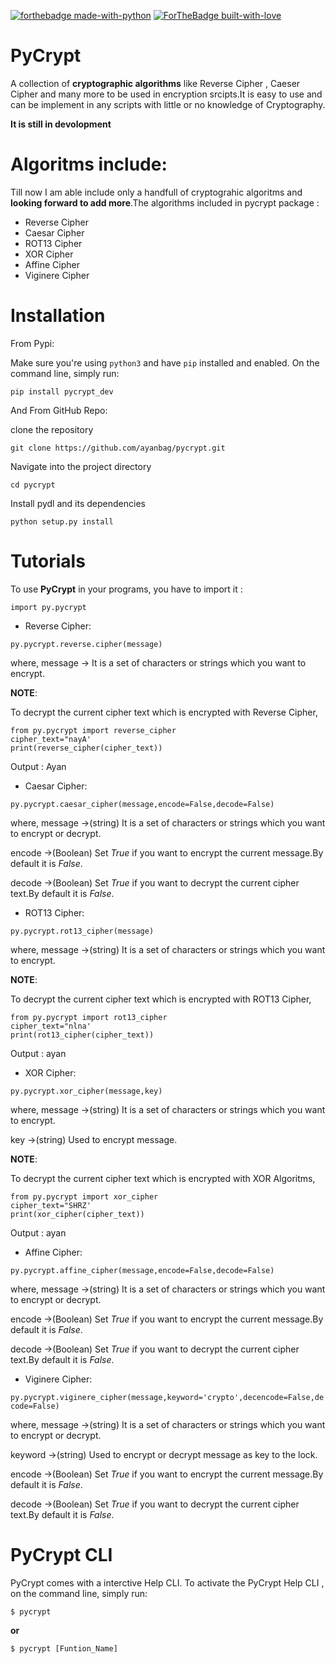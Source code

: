 [![forthebadge made-with-python](http://ForTheBadge.com/images/badges/made-with-python.svg)](http://ayanbag.github.io)
[![ForTheBadge built-with-love](http://ForTheBadge.com/images/badges/built-with-love.svg)](http://ayanbag.github.io)

# PyCrypt

A collection of **cryptographic algorithms** like Reverse Cipher , Caeser Cipher and many more to be used in encryption srcipts.It is easy to use and can be implement in any scripts with little or no knowledge of Cryptography.

**It is still in devolopment**

# Algoritms include:

Till now I am able include only a handfull of cryptograhic algoritms and **looking forward to add more**.The algorithms included in pycrypt package :
* Reverse Cipher
* Caesar Cipher
* ROT13 Cipher
* XOR Cipher
* Affine Cipher
* Viginere Cipher

# Installation

From Pypi:

Make sure you're using `python3` and have `pip` installed and enabled. On the command line, simply run:

`pip install pycrypt_dev`

And From GitHub Repo:

clone the repository

`git clone https://github.com/ayanbag/pycrypt.git`

Navigate into the project directory

`cd pycrypt`

Install pydl and its dependencies

`python setup.py install`


# Tutorials

To use **PyCrypt** in your programs, you have to import it : 

`import py.pycrypt`


* Reverse Cipher:

`py.pycrypt.reverse.cipher(message)`

where, message -> It is a set of characters or strings which you want to encrypt.

**NOTE**:

To decrypt the current cipher text which is encrypted with Reverse Cipher,

~~~~
from py.pycrypt import reverse_cipher
cipher_text="nayA'
print(reverse_cipher(cipher_text))
~~~~
Output : Ayan

* Caesar Cipher:

`py.pycrypt.caesar_cipher(message,encode=False,decode=False)`

where, message ->(string) It is a set of characters or strings which you want to encrypt or decrypt.

encode ->(Boolean) Set *True* if you want to encrypt the current message.By default it is *False*.

decode ->(Boolean) Set *True* if you want to decrypt the current cipher text.By default it is *False*.

* ROT13 Cipher:

`py.pycrypt.rot13_cipher(message)`

where, message ->(string) It is a set of characters or strings which you want to encrypt.

**NOTE**:

To decrypt the current cipher text which is encrypted with ROT13 Cipher,

~~~~
from py.pycrypt import rot13_cipher
cipher_text="nlna'
print(rot13_cipher(cipher_text))
~~~~
Output : ayan

* XOR Cipher:

`py.pycrypt.xor_cipher(message,key)`

where, message ->(string) It is a set of characters or strings which you want to encrypt.

key ->(string) Used to encrypt message.

**NOTE**:

To decrypt the current cipher text which is encrypted with XOR Algoritms,

~~~~
from py.pycrypt import xor_cipher
cipher_text="SHRZ'
print(xor_cipher(cipher_text))
~~~~
Output : ayan

* Affine Cipher:

`py.pycrypt.affine_cipher(message,encode=False,decode=False)`

where, message ->(string) It is a set of characters or strings which you want to encrypt or decrypt.

encode ->(Boolean) Set *True* if you want to encrypt the current message.By default it is *False*.

decode ->(Boolean) Set *True* if you want to decrypt the current cipher text.By default it is *False*.

* Viginere Cipher:

`py.pycrypt.viginere_cipher(message,keyword='crypto',decencode=False,decode=False)`

where, message ->(string) It is a set of characters or strings which you want to encrypt or decrypt.

keyword ->(string) Used to encrypt or decrypt message as key to the lock.

encode ->(Boolean) Set *True* if you want to encrypt the current message.By default it is *False*.

decode ->(Boolean) Set *True* if you want to decrypt the current cipher text.By default it is *False*.

# PyCrypt CLI

PyCrypt comes with a interctive Help CLI. To activate the PyCrypt Help CLI , on the command line, simply run:

`$ pycrypt`

**or**

`$ pycrypt [Funtion_Name]`
